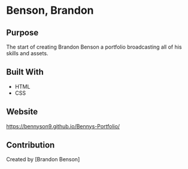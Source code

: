 # Benson, Brandon

## Purpose

The start of creating Brandon Benson a portfolio broadcasting all of his skills and assets.

## Built With

- HTML
- CSS

## Website

https://bennyson9.github.io/Bennys-Portfolio/

## Contribution

Created by [Brandon Benson]
